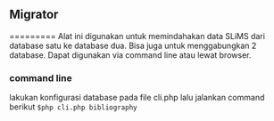 ## Migrator
=========
Alat ini digunakan untuk memindahakan data SLiMS dari database satu ke database dua. Bisa juga untuk menggabungkan 2 database. Dapat digunakan via command line atau lewat browser.

### command line
lakukan konfigurasi database pada file cli.php
lalu jalankan command berikut `$php cli.php bibliography`
